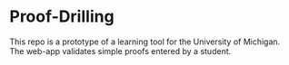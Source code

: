 # Proof-Drilling

This repo is a prototype of a learning tool for the University of Michigan. The web-app validates simple proofs entered by a student.
